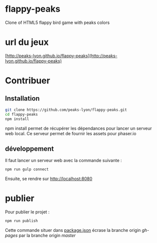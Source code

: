 # flappy-peaks
Clone of HTML5 flappy bird game with peaks colors

# url du jeux
[http://peaks-lyon.github.io/flappy-peaks](http://peaks-lyon.github.io/flappy-peaks)

# Contribuer

## Installation
```sh
git clone https://github.com/peaks-lyon/flappy-peaks.git
cd flappy-peaks
npm install
```
npm install permet de récupérer les dépendances pour lancer un serveur web local. Ce serveur permet de fournir les assets pour phaser.io 

## développement
Il faut lancer un serveur web avec la commande suivante :
```sh
npm run gulp connect
```
Ensuite, se rendre sur [http://localhost:8080](http://localhost:8080)


# publier
Pour publier le projet :
```sh
npm run publish
```
Cette commande situer dans [package.json](package.json) écrase la branche origin *gh-pages* par la branche origin *master*
